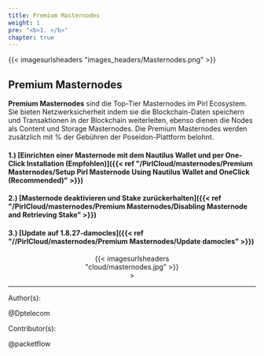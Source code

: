 ```yaml
---
title: Premium Masternodes
weight: 1
pre: "<b>1. </b>"
chapter: true
---
```


{{< imagesurlsheaders "images_headers/Masternodes.png" >}}

## Premium Masternodes

**Premium Masternodes** sind die Top-Tier Masternodes im Pirl Ecosystem. Sie bieten Netzwerksicherheit indem sie die Blockchain-Daten speichern und Transaktionen in der Blockchain weiterleiten, ebenso dienen die Nodes als Content und Storage Masternodes. Die Premium Masternodes werden zusätzlich mit % der Gebühren der Poseidon-Plattform belohnt.

#### 1.) [Einrichten einer Masternode mit dem Nautilus Wallet und per One-Click Installation (Empfohlen)]({{< ref "/PirlCloud/masternodes/Premium Masternodes/Setup Pirl Masternode Using Nautilus Wallet and OneClick (Recommended)" >}})

#### 2.) [Masternode deaktivieren und Stake zurückerhalten]({{< ref "/PirlCloud/masternodes/Premium Masternodes/Disabling Masternode and Retrieving Stake" >}})

#### 3.) [Update auf 1.8.27-damocles]({{< ref "//PirlCloud/masternodes/Premium Masternodes/Update damocles" >}})

<div align="center"><div style="width:50%;">{{< imagesurlsheaders "cloud/masternodes.jpg" >}} </div>></div>

---
Author(s):

@Dptelecom

Contributor(s):

@packetflow
